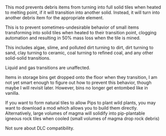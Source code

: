 This mod prevents debris items from turning into full solid tiles when heated to melting point, if it will transition into another solid. Instead, it will turn into another debris item for the appropriate element. 

This is to prevent sometimes-undesirable behavior of small items transforming into solid tiles when heated to their transition point, clogging automation and resulting in 50% mass loss when the tile is mined.

This includes algae, slime, and polluted dirt turning to dirt, dirt turning to sand, clay turning to ceramic, coal turning to refined coal, and any other solid-solid transitions.

Liquid and gas transitions are unaffected.

Items in storage bins get dropped onto the floor when they transition, I am not yet smart enough to figure out how to prevent this behavior, though maybe I will revisit later. However, bins no longer get entombed like in vanilla.

If you want to form natural tiles to allow Pips to plant wild plants, you may want to download a mod which allows you to build them directly. Alternatively, large volumes of magma will solidify into pip-plantable igneous rock tiles when cooled (small volumes of magma drop rock debris)

Not sure about DLC compatibility.